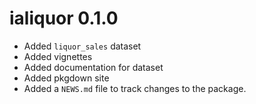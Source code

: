 # ialiquor 0.1.0

* Added `liquor_sales` dataset
* Added vignettes
* Added documentation for dataset
* Added pkgdown site
* Added a `NEWS.md` file to track changes to the package.

